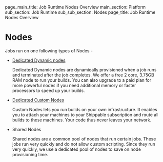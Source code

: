 page_main_title: Job Runtime Nodes Overview
main_section: Platform
sub_section: Job Runtime
sub_sub_section: Nodes
page_title: Job Runtime Nodes Overview

# Nodes

Jobs run on one following types of Nodes -

* [Dedicated Dynamic nodes](/platform/job-runtime-dynamic-nodes)

  Dedicated Dynamic nodes are dynamically provisioned when a job runs and terminated after the job completes.
  We offer a free 2 core, 3.75GB RAM node to run your builds. You can also upgrade to a paid plan for more powerful nodes if you need additional memory or faster processors to speed up your builds.

* [Dedicated Custom Nodes](/platform/job-runtime-custom-nodes)

  Custom Nodes lets you run builds on your own infrastructure. It enables you to attach your machines to your Shippable subscription and route all builds to those machines. Your code thus never leaves your network.

* Shared Nodes

  Shared nodes are a common pool of nodes that run certain jobs. These jobs run very quickly and do not allow custom scripting. Since they run very quickly, we use a dedicated pool of nodes to save on node provisioning time.

